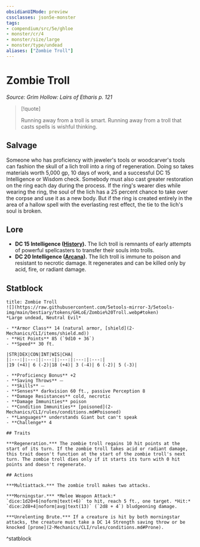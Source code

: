 ```yaml
---
obsidianUIMode: preview
cssclasses: json5e-monster
tags:
- compendium/src/5e/ghloe
- monster/cr/4
- monster/size/large
- monster/type/undead
aliases: ["Zombie Troll"]
---
```

# Zombie Troll
*Source: Grim Hollow: Lairs of Etharis p. 121*  

> [!quote]  
> 
> Running away from a troll is smart. Running away from a troll that casts spells is wishful thinking.

## Salvage

Someone who has proficiency with jeweler's tools or woodcarver's tools can fashion the skull of a lich troll into a ring of regeneration. Doing so takes materials worth 5,000 gp, 10 days of work, and a successful DC 15 Intelligence or Wisdom check. Somebody must also cast greater restoration on the ring each day during the process. If the ring's wearer dies while wearing the ring, the soul of the lich has a 25 percent chance to take over the corpse and use it as a new body. But if the ring is created entirely in the area of a hallow spell with the everlasting rest effect, the tie to the lich's soul is broken.

## Lore

- **DC 15 Intelligence ([History](2-Mechanics/CLI/rules/skills.md#History)).** The lich troll is remnants of early attempts of powerful spellcasters to transfer their souls into trolls.  
- **DC 20 Intelligence ([Arcana](2-Mechanics/CLI/rules/skills.md#Arcana)).** The lich troll is immune to poison and resistant to necrotic damage. It regenerates and can be killed only by acid, fire, or radiant damage.  

## Statblock

```ad-statblock
title: Zombie Troll
![](https://raw.githubusercontent.com/5etools-mirror-3/5etools-img/main/bestiary/tokens/GHLoE/Zombie%20Troll.webp#token)
*Large undead, Neutral Evil*

- **Armor Class** 14 (natural armor, [shield](2-Mechanics/CLI/items/shield.md))
- **Hit Points** 85 (`9d10 + 36`)
- **Speed** 30 ft.

|STR|DEX|CON|INT|WIS|CHA|
|:---:|:---:|:---:|:---:|:---:|:---:|
|19 (+4)| 6 (-2)|18 (+4)| 3 (-4)| 6 (-2)| 5 (-3)|

- **Proficiency Bonus** +2
- **Saving Throws** ⏤
- **Skills** ⏤
- **Senses** darkvision 60 ft., passive Perception 8
- **Damage Resistances** cold, necrotic
- **Damage Immunities** poison
- **Condition Immunities** [poisoned](2-Mechanics/CLI/rules/conditions.md#Poisoned)
- **Languages** understands Giant but can't speak
- **Challenge** 4

## Traits

***Regeneration.*** The zombie troll regains 10 hit points at the start of its turn. If the zombie troll takes acid or radiant damage, this trait doesn't function at the start of the zombie troll's next turn. The zombie troll dies only if it starts its turn with 0 hit points and doesn't regenerate.

## Actions

***Multiattack.*** The zombie troll makes two attacks.

***Morningstar.*** *Melee Weapon Attack:* `dice:1d20+6|noform|text(+6)` to hit, reach 5 ft., one target. *Hit:* `dice:2d8+4|noform|avg|text(13)` (`2d8 + 4`) bludgeoning damage.

***Unrelenting Brute.*** If a creature is hit by both morningstar attacks, the creature must take a DC 14 Strength saving throw or be knocked [prone](2-Mechanics/CLI/rules/conditions.md#Prone).
```
^statblock